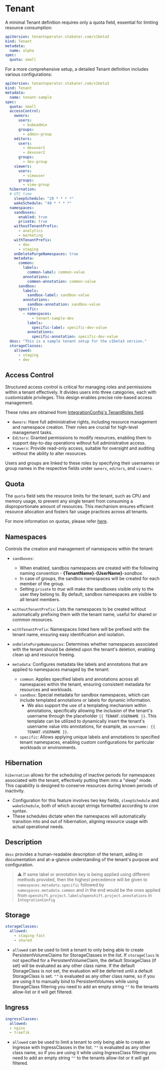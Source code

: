 # Tenant

A minimal Tenant definition requires only a quota field, essential for limiting resource consumption:

```yaml
apiVersion: tenantoperator.stakater.com/v1beta3
kind: Tenant
metadata:
  name: alpha
spec:
  quota: small
```

For a more comprehensive setup, a detailed Tenant definition includes various configurations:

```yaml
apiVersion: tenantoperator.stakater.com/v1beta3
kind: Tenant
metadata:
  name: tenant-sample
spec:
  quota: small
  accessControl:
    owners:
      users:
        - kubeadmin
      groups:
        - admin-group
    editors:
      users:
        - devuser1
        - devuser2
      groups:
        - dev-group
    viewers:
      users:
        - viewuser
      groups:
        - view-group
  hibernation:
  # UTC time
    sleepSchedule: "20 * * * *"
    wakeSchedule: "40 * * * *"        
  namespaces:
    sandboxes:
      enabled: true
      private: true
    withoutTenantPrefix:
      - analytics
      - marketing
    withTenantPrefix:
      - dev
      - staging
    onDeletePurgeNamespaces: true
    metadata:
      common:
        labels:
          common-label: common-value
        annotations:
          common-annotation: common-value
      sandbox:
        labels:
          sandbox-label: sandbox-value
        annotations:
          sandbox-annotation: sandbox-value
      specific:
        - namespaces:
            - tenant-sample-dev
          labels:
            specific-label: specific-dev-value
          annotations:
            specific-annotation: specific-dev-value
  desc: "This is a sample tenant setup for the v1beta3 version."
  storageClasses:
    allowed:
      - staging
      - dev
```

## Access Control

Structured access control is critical for managing roles and permissions within a tenant effectively. It divides users into three categories, each with customizable privileges. This design enables precise role-based access management.  

These roles are obtained from [IntegrationConfig's TenantRoles field](integration-config.md#tenantroles).
  
* `Owners`: Have full administrative rights, including resource management and namespace creation. Their roles are crucial for high-level management tasks.
* `Editors`: Granted permissions to modify resources, enabling them to support day-to-day operations without full administrative access.
* `Viewers`: Provide read-only access, suitable for oversight and auditing without the ability to alter resources.

Users and groups are linked to these roles by specifying their usernames or group names in the respective fields under `owners`, `editors`, and `viewers`.

## Quota

The `quota` field sets the resource limits for the tenant, such as CPU and memory usage, to prevent any single tenant from consuming a disproportionate amount of resources. This mechanism ensures efficient resource allocation and fosters fair usage practices across all tenants.  

For more information on quotas, please refer [here](./quota.md).

## Namespaces

Controls the creation and management of namespaces within the tenant:

* `sandboxes`:
    * When enabled, sandbox namespaces are created with the following naming convention - **{TenantName}**-**{UserName}**-*sandbox*.
    * In case of groups, the sandbox namespaces will be created for each member of the group.
    * Setting `private` to *true* will make the sandboxes visible only to the user they belong to. By default, sandbox namespaces are visible to all tenant members.

* `withoutTenantPrefix`: Lists the namespaces to be created without automatically prefixing them with the tenant name, useful for shared or common resources.
* `withTenantPrefix`: Namespaces listed here will be prefixed with the tenant name, ensuring easy identification and isolation.
* `onDeletePurgeNamespaces`: Determines whether namespaces associated with the tenant should be deleted upon the tenant's deletion, enabling clean up and resource freeing.
* `metadata`: Configures metadata like labels and annotations that are applied to namespaces managed by the tenant:
    * `common`: Applies specified labels and annotations across all namespaces within the tenant, ensuring consistent metadata for resources and workloads.
    * `sandbox`: Special metadata for sandbox namespaces, which can include templated annotations or labels for dynamic information.
        * We also support the use of a templating mechanism within annotations, specifically allowing the inclusion of the tenant's username through the placeholder `{{ TENANT.USERNAME }}`. This template can be utilized to dynamically insert the tenant's username value into annotations, for example, as `username: {{ TENANT.USERNAME }}`.
    * `specific`: Allows applying unique labels and annotations to specified tenant namespaces, enabling custom configurations for particular workloads or environments.

## Hibernation

`hibernation` allows for the scheduling of inactive periods for namespaces associated with the tenant, effectively putting them into a "sleep" mode. This capability is designed to conserve resources during known periods of inactivity.

* Configuration for this feature involves two key fields, `sleepSchedule` and `wakeSchedule`, both of which accept strings formatted according to cron syntax.
* These schedules dictate when the namespaces will automatically transition into and out of hibernation, aligning resource usage with actual operational needs.

## Description

`desc` provides a human-readable description of the tenant, aiding in documentation and at-a-glance understanding of the tenant's purpose and configuration.

> ⚠️ If same label or annotation key is being applied using different methods provided, then the highest precedence will be given to `namespaces.metadata.specific` followed by `namespaces.metadata.common` and in the end would be the ones applied from `openshift.project.labels`/`openshift.project.annotations` in `IntegrationConfig`

## Storage

```yaml
storageClasses:
  allowed:
    - staging-fast
    - shared
```

* `allowed` can be used to limit a tenant to only being able to create PersistentVolumeClaims for StorageClasses in the list. If `storageClass` is not specified for a PersistentVolumeClaim, the default StorageClass (if set) will be evaluated as any other class name. If the default StorageClass is not set, the evaluation will be deferred until a default StorageClass is set. `""` is evaluated as any other class name, so if you are using it to manually bind to PersistentVolumes while using StorageClass filtering you need to add  an empty string `""` to the tenants allow-list or it will get filtered.

## Ingress

```yaml
ingressClasses:
  allowed:
  - nginx
  - traefik
```

* `allowed` can be used to limit a tenant to only being able to create an Ingresse with IngressClasses in the list. `""` is evaluated as any other class name, so if you are using it while using IngressClass filtering you need to add an empty string `""` to the tenants allow-list or it will get filtered.